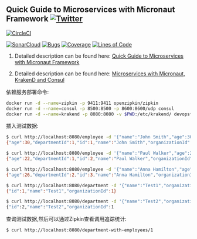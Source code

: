 ## Quick Guide to Microservices with Micronaut Framework [![Twitter](https://img.shields.io/twitter/follow/piotr_minkowski.svg?style=social&logo=twitter&label=Follow%20Me)](https://twitter.com/piotr_minkowski)

[![CircleCI](https://circleci.com/gh/piomin/sample-micronaut-microservices.svg?style=svg)](https://circleci.com/gh/piomin/sample-micronaut-microservices)

[![SonarCloud](https://sonarcloud.io/images/project_badges/sonarcloud-black.svg)](https://sonarcloud.io/dashboard?id=piomin_sample-micronaut-microservices)
[![Bugs](https://sonarcloud.io/api/project_badges/measure?project=piomin_sample-micronaut-microservices&metric=bugs)](https://sonarcloud.io/dashboard?id=piomin_sample-micronaut-microservices)
[![Coverage](https://sonarcloud.io/api/project_badges/measure?project=piomin_sample-micronaut-microservices&metric=coverage)](https://sonarcloud.io/dashboard?id=piomin_sample-micronaut-microservices)
[![Lines of Code](https://sonarcloud.io/api/project_badges/measure?project=piomin_sample-micronaut-microservices&metric=ncloc)](https://sonarcloud.io/dashboard?id=piomin_sample-micronaut-microservices)

1. Detailed description can be found
   here: [Quick Guide to Microservices with Micronaut Framework](https://piotrminkowski.com/2019/01/25/quick-guide-to-microservices-with-micronaut-framework/)

2. Detailed description can be found
   here: [Microservices with Micronaut, KrakenD and Consul](https://piotrminkowski.com/2021/02/23/microservices-with-micronaut-krakend-and-consul/)

依赖服务部署命令:

```bash
docker run -d --name=zipkin -p 9411:9411 openzipkin/zipkin
docker run -d --name=consul -p 8500:8500 -p 8600:8600/udp consul
docker run -d --name=krakend -p 8080:8080 -v $PWD:/etc/krakend/ devopsfaith/krakend run --config /etc/krakend/krakend.json
```

插入测试数据:

```bash
$ curl http://localhost:8080/employee -d '{"name":"John Smith","age":30,"position":"Architect","departmentId":1,"organizationId":1}' -H "Content-Type: application/json"
{"age":30,"departmentId":1,"id":1,"name":"John Smith","organizationId":1,"position":"Architect"}

$ curl http://localhost:8080/employee -d '{"name":"Paul Walker","age":22,"position":"Developer","departmentId":1,"organizationId":1}' -H "Content-Type: application/json"
{"age":22,"departmentId":1,"id":2,"name":"Paul Walker","organizationId":1,"position":"Developer"}

$ curl http://localhost:8080/employee -d '{"name":"Anna Hamilton","age":26,"position":"Developer","departmentId":2,"organizationId":1}' -H "Content-Type: application/json"
{"age":26,"departmentId":2,"id":3,"name":"Anna Hamilton","organizationId":1,"position":"Developer"}

$ curl http://localhost:8080/department -d '{"name":"Test1","organizationId":1}' -H "Content-Type:application/json"
{"id":1,"name":"Test1","organizationId":1}

$ curl http://localhost:8080/department -d '{"name":"Test2","organizationId":1}' -H "Content-Type:application/json"
{"id":2,"name":"Test2","organizationId":1
```

查询测试数据,然后可以通过Zipkin查看调用追踪统计:

```bash
$ curl http://localhost:8080/department-with-employees/1
```